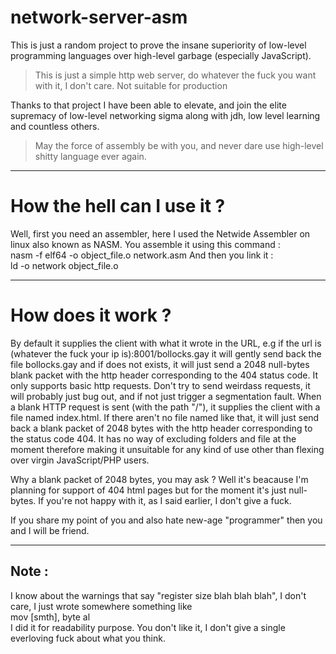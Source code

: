 # network-server-asm
This is just a random project to prove the insane superiority of low-level programming languages over high-level garbage (especially JavaScript).
> This is just a simple http web server, do whatever the fuck you want with it, I don't care.
Not suitable for production

Thanks to that project I have been able to elevate, and join the elite supremacy of low-level networking sigma along with jdh, low level learning and countless others.<br>
> May the force of assembly be with you, and never dare use high-level shitty language ever again.

-------------------------------------------------------------------------------------------------------------------------------------------------------------------------

# How the hell can I use it ?
Well, first you need an assembler, here I used the Netwide Assembler on linux also known as NASM.
You assemble it using this command : <br>
    nasm -f elf64 -o object_file.o network.asm
And then you link it : <br>
    ld -o network object_file.o
 
-----------------------------------------------------------------------------------------------------------------------------------------------------------------------
# How does it work ?
By default it supplies the client with what it wrote in the URL, e.g if the url is (whatever the fuck your ip is):8001/bollocks.gay it will gently send back the file bollocks.gay and if does not exists, it will just send a 2048 null-bytes blank packet with the http header corresponding to the 404 status code. It only supports basic http requests. Don't try to send weirdass requests, it will probably just bug out, and if not just trigger a segmentation fault. When a blank HTTP request is sent (with the path "/"), it supplies the client with a file named index.html. If there aren't no file named like that, it will just send back a blank packet of 2048 bytes with the http header corresponding to the status code 404. It has no way of excluding folders and file at the moment therefore making it unsuitable for any kind of use other than flexing over virgin JavaScript/PHP users.

Why a blank packet of 2048 bytes, you may ask ? Well it's beacause I'm planning for support of 404 html pages but for the moment it's just null-bytes. If you're not happy with it, as I said earlier, I don't give a fuck. 

If you share my point of you and also hate new-age "programmer" then you and I will be friend.

-----------------------------------------------------------------------------------------------------------------------------------------------------------------------
## Note :
I know about the warnings that say "register size blah blah blah", I don't care, I just wrote somewhere something like <br>
    mov [smth], byte al <br>
I did it for readability purpose. You don't like it, I don't give a single everloving fuck about what you think.
